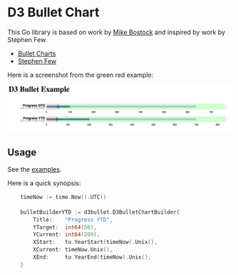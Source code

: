 # D3 Bullet Chart

This Go library is based on work by [Mike Bostock](https://bl.ocks.org/mbostock) and inspired by work by Stephen Few.

* [Bullet Charts](https://bl.ocks.org/mbostock/4061961)
* [Stephen Few](http://www.perceptualedge.com/articles/misc/Bullet_Graph_Design_Spec.pdf)

Here is a screenshot from the green red example:

![](examples/greenred/chart.png)

## Usage

See the [examples](https://github.com/grokify/gocharts/charts/d3/d3bullet/examples).

Here is a quick synopsis:

```go
	timeNow := time.Now().UTC()

	bulletBuilderYTD := d3bullet.D3BulletChartBuilder{
		Title:    "Progress YTD",
		YTarget:  int64(50),
		YCurrent: int64(200),
		XStart:   tu.YearStart(timeNow).Unix(),
		XCurrent: timeNow.Unix(),
		XEnd:     tu.YearEnd(timeNow).Unix(),
	}
```